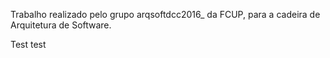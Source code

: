 
Trabalho realizado pelo grupo arqsoftdcc2016_ da FCUP, para a cadeira de Arquitetura de Software.

Test test
